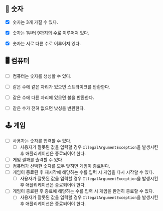 
## 🔢 숫자
-[x] 숫자는 3개 가질 수 있다.
-[x] 숫자는 1부터 9까지의 수로 이루어져 있다.
-[x] 숫자는 서로 다른 수로 이루어져 있다.


## 🖥 컴퓨터
-[ ] 컴퓨터는 숫자를 생성할 수 있다.
-[ ] 같은 수에 같은 자리가 있으면 스트라이크를 반환한다.
-[ ] 같은 수에 다른 자리에 있으면 볼을 반환한다.
-[ ] 같은 수가 전혀 없으면 낫싱을 반환한다.


## 🕹 게임
-[ ] 사용자는 숫자를 입력할 수 있다.
  -[ ] 사용자가 잘못된 값을 입력할 경우 `IllegalArgumentException`을 발생시킨 후 애플리케이션은 종료되어야 한다.
-[ ] 게임 결과를 출력할 수 있다
-[ ] 컴퓨터가 선택한 숫자를 모두 맞히면 게임이 종료된다.
-[ ] 게임이 종료된 후 재시작에 해당하는 수를 입력 시 게임을 다시 시작할 수 있다.
  -[ ] 사용자가 잘못된 값을 입력할 경우 `IllegalArgumentException`을 발생시킨 후 애플리케이션은 종료되어야 한다.
-[ ] 게임이 종료된 후 종료에 해당하는 수를 입력 시 게임을 완전히 종료할 수 있다.
  -[ ] 사용자가 잘못된 값을 입력할 경우 `IllegalArgumentException`을 발생시킨 후 애플리케이션은 종료되어야 한다.